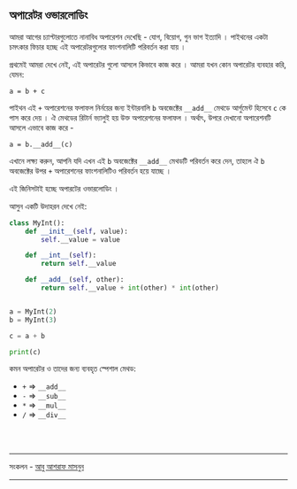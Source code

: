 ## অপারেটর ওভারলোডিং 

আমরা আগের চ্যাপ্টারগুলোতে নানাবিধ অপারেশন দেখেছি - যোগ, বিয়োগ, গুন ভাগ ইত্যাদি । পাইথনের একটা চমৎকার ফিচার হচ্ছে এই অপারেটরগুলোর ফাংশনালিটি পরিবর্তন করা যায় । 

প্রথমেই আমরা দেখে নেই, এই অপারেটর গুলো আসলে কিভাবে কাজ করে । আমরা যখন কোন অপারেটর ব্যবহার করি, যেমন: 

	a = b + c
	

পাইথন এই `+` অপারেশনের ফলাফল নির্নয়ের জন্য ইন্টারনালি `b` অবজেক্টের `__add__` মেথডে আর্গুমেন্ট হিসেবে `c` কে পাস করে দেয় । ঐ মেথডের রিটার্ন ভ্যালুই হয় উক্ত অপারেশনের ফলাফল । অর্থাৎ, উপরে দেখানো অপারেশনটি আসলে এভাবে কাজ করে - 

	a = b.__add__(c) 
	
এখানে লক্ষ্য করুন, আপনি যদি এখন এই `b` অবজেক্টের `__add__` মেথডটি পরিবর্তন করে দেন, তাহলে ঐ `b` অবজেক্টের উপর `+` অপারেশনের ফাংশনালিটিও পরিবর্তন হয়ে যাচ্ছে । 

এই জিনিসটাই হচ্ছে অপারটের ওভারলোডিং ।  

আসুন একটি উদাহরন দেখে নেই: 

```python
class MyInt():
    def __init__(self, value):
        self.__value = value

    def __int__(self):
        return self.__value

    def __add__(self, other):
        return self.__value + int(other) * int(other)


a = MyInt(2)
b = MyInt(3)

c = a + b

print(c)
```

কমন অপারেটর ও তাদের জন্য ব্যবহৃত স্পেশাল মেথড: 

- `+` => `__add__`
- `-` => `__sub__`
- `*` => `__mul__`
- `/` => `__div__`

 
<br/><br/>

<hr/>

সংকলন - <a href="http://facebook.com/masnun">আবু আশরাফ মাসনুন</a>

<hr/>